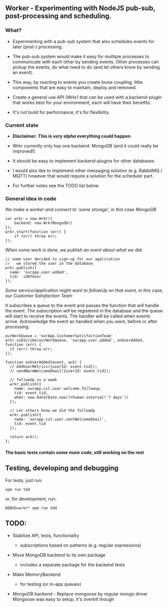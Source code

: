 ## Worker - Experimenting with NodeJS pub-sub, post-processing and scheduling.

### What?

  * Experimenting with a pub-sub system that also schedules events for later (post-) processing.

  * The pub-sub system would make it easy for multiple processes to communicate with each other by sending events. Other processes can pickup the events, do what need to do (and let others know by sending an event).

  * This way, by reacting to events you create loose coupling, little components that are easy to maintain, deploy and removed.

  * Create a general use API (Wrkr) that can be used with a backend-plugin that works best for your  environment, each will have their benefits.

  * It's not build for performance, it's for flexibility.

### Current state

  * **Disclaimer: This is *very alpha* everything could happen**.

  * Wrkr currently only has one backend: MongoDB (and it could really be improved!).

  * It should be easy to implement backend-plugins for other databases.

  * I would also like to implement other messaging solution (e.g. RabbitMQ / MQTT) however that would require a solution for the scheduler part.

  * For further notes see the TODO list below


### General idea in code

  *We make a worker and connect to 'some storage', in this case MongoDB*

    var wrkr = new Wrkr({
  		backend: new WrkrMongodb()
  	});
  	wrkr.start(function (err) {
  		if (err) throw err;
  	});

  *When some work is done, we publish an event about what we did:*

    // some user decided to sign-up for our application
    //   we stored the user in the database
    wrkr.publish({
      name: 'ourapp.user.added',
      tid:  idOfUser
    });

  *Some service/application might want to followUp on that event, in this case, our Customer Satisfaction Team*

  It subscribes a queue to the event and passes the function that will handle the event. The subscription will be registered in the database and the queue will start to receive the events. The handler will be called when events arrive. Acknowledge the event as handled when you want, before or after processing.

    ourWorkQueue = 'ourApp.CustomerSatisfactionTeam'
    wrkr.subScribe(ourWorkQueue, 'ourapp.user.added', onUserAdded, function (err) {
      if (err) throw err;
    });

    function onUserAdded(event, ack) {
      // AddUserMetrics({userId: event.tid});
      // sendWarmWelcomeEmail({userId: event.tid});

      // followUp in a week
      wrkr.publish({
        name: ourapp.cst.user.welcome.followup,
        tid: event.tid,
        when: new Date(Date.now()+human-interval('7 days'))
      });

      // Let others know we did the followUp
      wrkr.publish({
        name: 'ourapp.cst.user.sentWelcomeEmail',
        tid: event.tid
      });

      return ack();
    };

####  The basic tests contain some more code, still working on the rest

## Testing, developing and debugging

For tests, just run:

    npm run tdd

or, for development, run:

    DEBUG=wrkr* npm run tdd


## TODO:

* Stabilize API, tests, functionality
  * subscriptions based on patterns (e.g. regular expressions)

* Move MongoDB backend to its own package
  * includes a separate package for the backend tests

* Make MemoryBackend
  * for testing (or in-app queues)

* MongoDB backend - Replace mongoose by regular mongo driver
  Mongoose was easy to setup, it's overkill though
